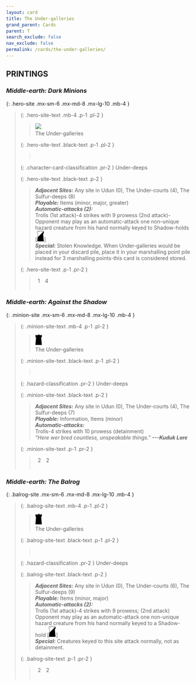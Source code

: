 ```yaml
---
layout: card
title: The Under-galleries
grand_parent: Cards
parent: T
search_exclude: false
nav_exclude: false
permalink: /cards/the-under-galleries/
---
```


## PRINTINGS


### _Middle-earth: Dark Minions_

{: .hero-site .mx-sm-6 .mx-md-8 .mx-lg-10 .mb-4 }
> {: .hero-site-text .mb-4 .p-1 .pl-2 }
> > <div class="card-mp"><img src="3[D]"></div>
> > <div class="character-card-name">The Under-galleries</div>
>
> {: .hero-site-text .black-text .p-1 .pl-2 }
> > &nbsp;
>
> {: .character-card-classification .pr-2 }
> Under-deeps
>
> {: .hero-site-text .black-text .p-2 }
> > _**Adjacent Sites:**_ Any site in Udun (0), The Under-courts (4), The Sulfur-deeps (8) <br>_**Playable:**_ Items (minor, major, greater) <br>_**Automatic-attacks (2):**_<br> Trolls (1st attack)-4 strikes with 9 prowess (2nd attack)-Opponent may play as an automatic-attack one non-unique hazard creature from his hand normally keyed to Shadow-holds \[![](/assets/images/shadow-hold.svg)] <br>_**Special:**_ Stolen Knowledge. When Under-galleries would be placed in your discard pile, place it in your marshalling point pile instead for 3 marshalling points-this card is considered stored. 
> 
> {: .hero-site-text .p-1 .pr-2 }
> > <div class="hero-site-draw"><span class="hero-you-draw">&ensp;1&ensp;</span><span class="hero-opp-draw">&ensp;4&ensp;</span></div>
> > <div class="card-corruption">&nbsp;</div>

### _Middle-earth: Against the Shadow_

{: .minion-site .mx-sm-6 .mx-md-8 .mx-lg-10 .mb-4 }
> {: .minion-site-text .mb-4 .p-1 .pl-2 }
> > <div class="card-mp"><img src="/assets/images/dark-hold.svg"></div>
> > <div class="card-name">The Under-galleries</div>
>
> {: .minion-site-text .black-text .p-1 .pl-2 }
> > &nbsp;
>
> {: .hazard-classification .pr-2 }
> Under-deeps
>
> {: .minion-site-text .black-text .p-2 }
> > _**Adjacent Sites:**_ Any site in Udun (0), The Under-courts (4), The Sulfur-deeps (7) <br>_**Playable:**_ Information, Items (minor) <br>_**Automatic-attacks:**_<br> Trolls-4 strikes with 10 prowess (detainment)  <br>_"Here wer bred countless, unspeakable things."_ ***---&#65279;Kuduk Lore*** 
> 
> {: .minion-site-text .p-1 .pr-2 }
> > <div class="hero-site-draw"><span class="minion-you-draw">&ensp;2&ensp;</span><span class="minion-opp-draw">&ensp;2&ensp;</span></div>
> > <div class="card-corruption">&nbsp;</div>

### _Middle-earth: The Balrog_

{: .balrog-site .mx-sm-6 .mx-md-8 .mx-lg-10 .mb-4 }
> {: .balrog-site-text .mb-4 .p-1 .pl-2 }
> > <div class="card-mp"><img src="/assets/images/dark-hold.svg"></div>
> > <div class="card-name">The Under-galleries</div>
>
> {: .balrog-site-text .black-text .p-1 .pl-2 }
> > &nbsp;
>
> {: .hazard-classification .pr-2 }
> Under-deeps
>
> {: .balrog-site-text .black-text .p-2 }
> > _**Adjacent Sites:**_ Any site in Udun (0), The Under-courts (6), The Sulfur-deeps (9) <br>_**Playable:**_ Items (minor, major) <br>_**Automatic-attacks (2):**_<br>  Trolls (1st attack)-4 strikes with 9 prowess; (2nd attack) Opponent may play as an automatic-attack one non-unique hazard creature from his hand normally keyed to a Shadow-hold \[![](/assets/images/shadow-hold.svg)] <br>_**Special:**_ Creatures keyed to this site attack normally, not as detainment. 
> 
> {: .balrog-site-text .p-1 .pr-2 }
> > <div class="hero-site-draw"><span class="minion-you-draw">&ensp;2&ensp;</span><span class="minion-opp-draw">&ensp;2&ensp;</span></div>
> > <div class="card-corruption">&nbsp;</div>
